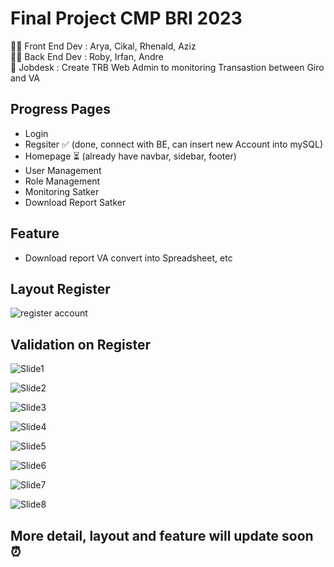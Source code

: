 # Final Project CMP BRI 2023
👩‍💻 Front End Dev : Arya, Cikal, Rhenald, Aziz <br>
👨‍💻 Back End Dev : Roby, Irfan, Andre <br>
📌 Jobdesk : Create TRB Web Admin to monitoring Transastion between Giro and VA <br>

## Progress Pages 
- Login 
- Regsiter ✅ (done, connect with BE, can insert new Account into mySQL)
- Homepage ⏳ (already have navbar, sidebar, footer)
- User Management
- Role Management
- Monitoring Satker
- Download Report Satker

## Feature
- Download report VA convert into Spreadsheet, etc <br>

## Layout Register
![register account](https://github.com/indahcikalao/Finpro-FE-CMP/assets/75374189/d48e26d5-828d-46dc-8bfe-1e6b22357e73)

## Validation on Register
![Slide1](https://github.com/indahcikalao/Finpro-FE-CMP/assets/75374189/b0b78fa8-6f71-4d88-9782-91a4340b8f33)

![Slide2](https://github.com/indahcikalao/Finpro-FE-CMP/assets/75374189/7d69e419-521d-4ba3-974d-2fb233d0c428)

![Slide3](https://github.com/indahcikalao/Finpro-FE-CMP/assets/75374189/5d458cea-3a5d-4890-abcc-cf9b3324456f)

![Slide4](https://github.com/indahcikalao/Finpro-FE-CMP/assets/75374189/124e2dbd-83a5-4796-8f81-c7878dea802e)

![Slide5](https://github.com/indahcikalao/Finpro-FE-CMP/assets/75374189/de629673-961b-478d-a21d-4698c84d451a)

![Slide6](https://github.com/indahcikalao/Finpro-FE-CMP/assets/75374189/80367125-5ec2-4153-9a4c-c52a7fe771c8)

![Slide7](https://github.com/indahcikalao/Finpro-FE-CMP/assets/75374189/b6c39863-8b76-4aff-bf42-e832281e242d)

![Slide8](https://github.com/indahcikalao/Finpro-FE-CMP/assets/75374189/bfbfc7cb-c0b9-4334-a814-1e9a4419d8a4)

## More detail, layout and feature will update soon ⏰
